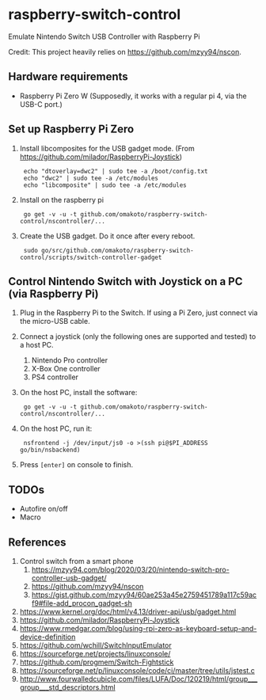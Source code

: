 # raspberry-switch-control

Emulate Nintendo Switch USB Controller with Raspberry Pi

Credit: This project heavily relies on https://github.com/mzyy94/nscon.

## Hardware requirements
* Raspberry Pi Zero W (Supposedly, it works with a regular pi 4, via the USB-C port.)

## Set up Raspberry Pi Zero

1. Install libcomposites for the USB gadget mode. (From <https://github.com/milador/RaspberryPi-Joystick>)

        echo "dtoverlay=dwc2" | sudo tee -a /boot/config.txt
        echo "dwc2" | sudo tee -a /etc/modules
        echo "libcomposite" | sudo tee -a /etc/modules

1. Install on the raspberry pi

        go get -v -u -t github.com/omakoto/raspberry-switch-control/nscontroller/...

1. Create the USB gadget. Do it once after every reboot.

        sudo go/src/github.com/omakoto/raspberry-switch-control/scripts/switch-controller-gadget

## Control Nintendo Switch with Joystick on a PC (via Raspberry Pi)

1. Plug in the Raspberry Pi to the Switch. If using a Pi Zero, just connect via the micro-USB cable.

1. Connect a joystick (only the following ones are supported and tested) to a host PC.
    1. Nintendo Pro controller
    1. X-Box One controller
    1. PS4 controller

1. On the host PC, install the software:

        go get -v -u -t github.com/omakoto/raspberry-switch-control/nscontroller/...

1. On the host PC, run it:

        nsfrontend -j /dev/input/js0 -o >(ssh pi@$PI_ADDRESS go/bin/nsbackend) 

1. Press `[enter]` on console to finish.

## TODOs

- Autofire on/off
- Macro


## References
1. Control switch from a smart phone
    1. https://mzyy94.com/blog/2020/03/20/nintendo-switch-pro-controller-usb-gadget/
    1. https://github.com/mzyy94/nscon
    1. https://gist.github.com/mzyy94/60ae253a45e2759451789a117c59acf9#file-add_procon_gadget-sh
1. https://www.kernel.org/doc/html/v4.13/driver-api/usb/gadget.html
1. https://github.com/milador/RaspberryPi-Joystick
1. https://www.rmedgar.com/blog/using-rpi-zero-as-keyboard-setup-and-device-definition
1. https://github.com/wchill/SwitchInputEmulator
1. https://sourceforge.net/projects/linuxconsole/
1. https://github.com/progmem/Switch-Fightstick
1. https://sourceforge.net/p/linuxconsole/code/ci/master/tree/utils/jstest.c
1. http://www.fourwalledcubicle.com/files/LUFA/Doc/120219/html/group___group___std_descriptors.html
